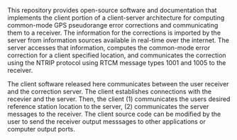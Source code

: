 This repository provides open-source software and documentation that implements the client portion of a client-server architecture for computing common-mode GPS pseudorange error corrections and communicating them to a receiver. The information for the corrections is imported by the server from information sources available in real-time over the internet. The server accesses that information, computes the common-mode error correction for a client specified location, and communicates the correction using the NTRIP protocol using RTCM message types 1001 and 1005 to the receiver. 

The client software released here communicates between the user receiver and the correction server. The client establishes connections with the recevier and the server. Then, the client (1) communicates the users desired reference station location to the server, (2) communicates the server messages to the receiver. The client source code can be modified by the user to send the receiver output messsages to other applications or computer output ports.

